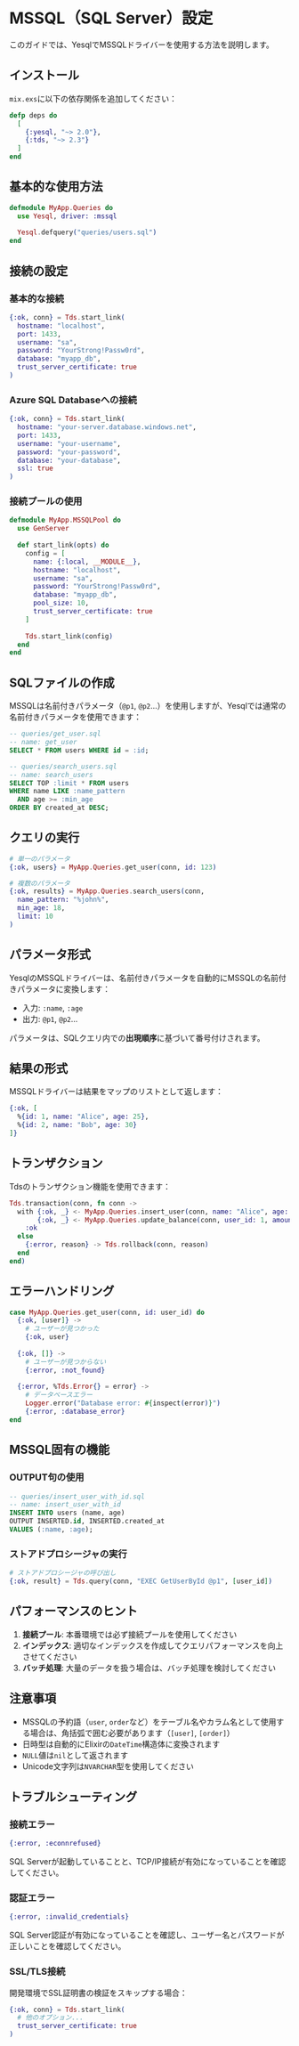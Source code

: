 # MSSQL（SQL Server）設定

このガイドでは、YesqlでMSSQLドライバーを使用する方法を説明します。

## インストール

`mix.exs`に以下の依存関係を追加してください：

```elixir
defp deps do
  [
    {:yesql, "~> 2.0"},
    {:tds, "~> 2.3"}
  ]
end
```

## 基本的な使用方法

```elixir
defmodule MyApp.Queries do
  use Yesql, driver: :mssql
  
  Yesql.defquery("queries/users.sql")
end
```

## 接続の設定

### 基本的な接続

```elixir
{:ok, conn} = Tds.start_link(
  hostname: "localhost",
  port: 1433,
  username: "sa",
  password: "YourStrong!Passw0rd",
  database: "myapp_db",
  trust_server_certificate: true
)
```

### Azure SQL Databaseへの接続

```elixir
{:ok, conn} = Tds.start_link(
  hostname: "your-server.database.windows.net",
  port: 1433,
  username: "your-username",
  password: "your-password",
  database: "your-database",
  ssl: true
)
```

### 接続プールの使用

```elixir
defmodule MyApp.MSSQLPool do
  use GenServer
  
  def start_link(opts) do
    config = [
      name: {:local, __MODULE__},
      hostname: "localhost",
      username: "sa",
      password: "YourStrong!Passw0rd",
      database: "myapp_db",
      pool_size: 10,
      trust_server_certificate: true
    ]
    
    Tds.start_link(config)
  end
end
```

## SQLファイルの作成

MSSQLは名前付きパラメータ（`@p1`, `@p2`...）を使用しますが、Yesqlでは通常の名前付きパラメータを使用できます：

```sql
-- queries/get_user.sql
-- name: get_user
SELECT * FROM users WHERE id = :id;

-- queries/search_users.sql
-- name: search_users
SELECT TOP :limit * FROM users 
WHERE name LIKE :name_pattern
  AND age >= :min_age
ORDER BY created_at DESC;
```

## クエリの実行

```elixir
# 単一のパラメータ
{:ok, users} = MyApp.Queries.get_user(conn, id: 123)

# 複数のパラメータ
{:ok, results} = MyApp.Queries.search_users(conn,
  name_pattern: "%john%",
  min_age: 18,
  limit: 10
)
```

## パラメータ形式

YesqlのMSSQLドライバーは、名前付きパラメータを自動的にMSSQLの名前付きパラメータに変換します：

- 入力: `:name`, `:age`
- 出力: `@p1`, `@p2`...

パラメータは、SQLクエリ内での**出現順序**に基づいて番号付けされます。

## 結果の形式

MSSQLドライバーは結果をマップのリストとして返します：

```elixir
{:ok, [
  %{id: 1, name: "Alice", age: 25},
  %{id: 2, name: "Bob", age: 30}
]}
```

## トランザクション

Tdsのトランザクション機能を使用できます：

```elixir
Tds.transaction(conn, fn conn ->
  with {:ok, _} <- MyApp.Queries.insert_user(conn, name: "Alice", age: 25),
       {:ok, _} <- MyApp.Queries.update_balance(conn, user_id: 1, amount: 100) do
    :ok
  else
    {:error, reason} -> Tds.rollback(conn, reason)
  end
end)
```

## エラーハンドリング

```elixir
case MyApp.Queries.get_user(conn, id: user_id) do
  {:ok, [user]} -> 
    # ユーザーが見つかった
    {:ok, user}
    
  {:ok, []} -> 
    # ユーザーが見つからない
    {:error, :not_found}
    
  {:error, %Tds.Error{} = error} ->
    # データベースエラー
    Logger.error("Database error: #{inspect(error)}")
    {:error, :database_error}
end
```

## MSSQL固有の機能

### OUTPUT句の使用

```sql
-- queries/insert_user_with_id.sql
-- name: insert_user_with_id
INSERT INTO users (name, age)
OUTPUT INSERTED.id, INSERTED.created_at
VALUES (:name, :age);
```

### ストアドプロシージャの実行

```elixir
# ストアドプロシージャの呼び出し
{:ok, result} = Tds.query(conn, "EXEC GetUserById @p1", [user_id])
```

## パフォーマンスのヒント

1. **接続プール**: 本番環境では必ず接続プールを使用してください
2. **インデックス**: 適切なインデックスを作成してクエリパフォーマンスを向上させてください
3. **バッチ処理**: 大量のデータを扱う場合は、バッチ処理を検討してください

## 注意事項

- MSSQLの予約語（`user`, `order`など）をテーブル名やカラム名として使用する場合は、角括弧で囲む必要があります（`[user]`, `[order]`）
- 日時型は自動的にElixirの`DateTime`構造体に変換されます
- `NULL`値は`nil`として返されます
- Unicode文字列は`NVARCHAR`型を使用してください

## トラブルシューティング

### 接続エラー

```elixir
{:error, :econnrefused}
```

SQL Serverが起動していることと、TCP/IP接続が有効になっていることを確認してください。

### 認証エラー

```elixir
{:error, :invalid_credentials}
```

SQL Server認証が有効になっていることを確認し、ユーザー名とパスワードが正しいことを確認してください。

### SSL/TLS接続

開発環境でSSL証明書の検証をスキップする場合：

```elixir
{:ok, conn} = Tds.start_link(
  # 他のオプション...
  trust_server_certificate: true
)